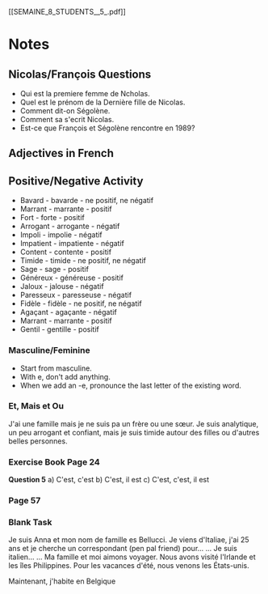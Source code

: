[[SEMAINE_8_STUDENTS__5_.pdf]]
# Notes
## Nicolas/François Questions
* Qui est la premiere femme de Ncholas.
* Quel est le prénom de la Dernière fille de Nicolas.
* Comment dit-on Ségolène.
* Comment sa s'ecrit Nicolas.
* Est-ce que François et Ségolène rencontre en 1989?
## Adjectives in French

## Positive/Negative Activity
* Bavard - bavarde - ne positif, ne négatif
* Marrant - marrante - positif
* Fort - forte - positif
* Arrogant - arrogante - négatif
* Impoli - impolie - négatif
* Impatient - impatiente - négatif
* Content - contente - positif
* Timide - timide - ne positif, ne négatif
* Sage - sage - positif
* Généreux - généreuse - positif
* Jaloux - jalouse - négatif
* Paresseux - paresseuse - négatif
* Fidèle - fidèle - ne positif, ne négatif
* Agaçant - agaçante - négatif
* Marrant - marrante - positif
* Gentil - gentille - positif

### Masculine/Feminine
* Start from masculine.
* With e, don't add anything.
* When we add an -e, pronounce the last letter of the existing word.

### Et, Mais et Ou
J'ai une famille mais je ne suis pa un frère ou une sœur.
Je suis analytique, un peu arrogant et confiant, mais je suis timide autour des filles ou d'autres belles personnes.

### Exercise Book Page 24
**Question 5**
a) C'est, c'est
b) C'est, il est
c) C'est, c'est, il est

### Page 57

### Blank Task
Je suis Anna et mon nom de famille es Bellucci. Je viens d'Italiae, j'ai 25 ans et je cherche un correspondant (pen pal friend) pour...
...
Je suis italien...
...
Ma famille et moi aimons voyager. Nous avons visité l'Irlande et les îles Philippines. Pour les vacances d'été, nous venons les États-unis.

Maintenant, j'habite en Belgique